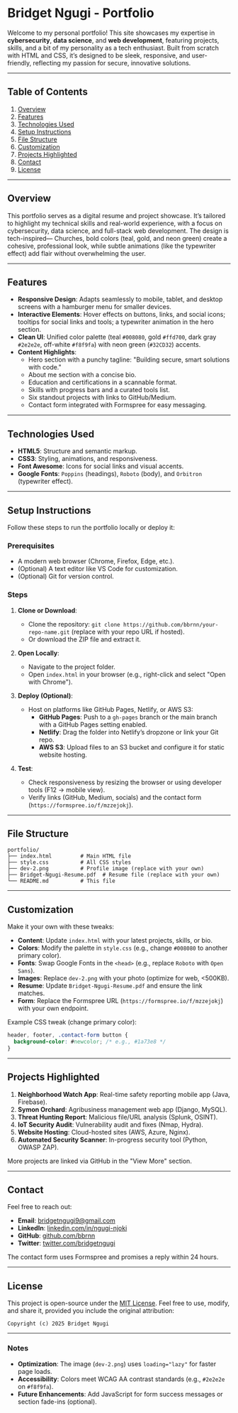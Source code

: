 # Bridget Ngugi - Portfolio

Welcome to my personal portfolio! This site showcases my expertise in **cybersecurity**, **data science**, and **web development**, featuring projects, skills, and a bit of my personality as a tech enthusiast. Built from scratch with HTML and CSS, it’s designed to be sleek, responsive, and user-friendly, reflecting my passion for secure, innovative solutions.

---

## Table of Contents
1. [Overview](#overview)
2. [Features](#features)
3. [Technologies Used](#technologies-used)
4. [Setup Instructions](#setup-instructions)
5. [File Structure](#file-structure)
6. [Customization](#customization)
7. [Projects Highlighted](#projects-highlighted)
8. [Contact](#contact)
9. [License](#license)

---

## Overview
This portfolio serves as a digital resume and project showcase. It’s tailored to highlight my technical skills and real-world experience, with a focus on cybersecurity, data science, and full-stack web development. The design is tech-inspired— Churches, bold colors (teal, gold, and neon green) create a cohesive, professional look, while subtle animations (like the typewriter effect) add flair without overwhelming the user.

---

## Features
- **Responsive Design**: Adapts seamlessly to mobile, tablet, and desktop screens with a hamburger menu for smaller devices.
- **Interactive Elements**: Hover effects on buttons, links, and social icons; tooltips for social links and tools; a typewriter animation in the hero section.
- **Clean UI**: Unified color palette (teal `#008080`, gold `#ffd700`, dark gray `#2e2e2e`, off-white `#f8f9fa`) with neon green (`#32CD32`) accents.
- **Content Highlights**: 
  - Hero section with a punchy tagline: "Building secure, smart solutions with code."
  - About me section with a concise bio.
  - Education and certifications in a scannable format.
  - Skills with progress bars and a curated tools list.
  - Six standout projects with links to GitHub/Medium.
  - Contact form integrated with Formspree for easy messaging.

---

## Technologies Used
- **HTML5**: Structure and semantic markup.
- **CSS3**: Styling, animations, and responsiveness.
- **Font Awesome**: Icons for social links and visual accents.
- **Google Fonts**: `Poppins` (headings), `Roboto` (body), and `Orbitron` (typewriter effect).

---

## Setup Instructions
Follow these steps to run the portfolio locally or deploy it:

### Prerequisites
- A modern web browser (Chrome, Firefox, Edge, etc.).
- (Optional) A text editor like VS Code for customization.
- (Optional) Git for version control.

### Steps
1. **Clone or Download**:
   - Clone the repository: `git clone https://github.com/bbrnn/your-repo-name.git` (replace with your repo URL if hosted).
   - Or download the ZIP file and extract it.

2. **Open Locally**:
   - Navigate to the project folder.
   - Open `index.html` in your browser (e.g., right-click and select "Open with Chrome").

3. **Deploy (Optional)**:
   - Host on platforms like GitHub Pages, Netlify, or AWS S3:
     - **GitHub Pages**: Push to a `gh-pages` branch or the main branch with a GitHub Pages setting enabled.
     - **Netlify**: Drag the folder into Netlify’s dropzone or link your Git repo.
     - **AWS S3**: Upload files to an S3 bucket and configure it for static website hosting.

4. **Test**:
   - Check responsiveness by resizing the browser or using developer tools (F12 → mobile view).
   - Verify links (GitHub, Medium, socials) and the contact form (`https://formspree.io/f/mzzejokj`).

---

## File Structure
```
portfolio/
├── index.html         # Main HTML file
├── style.css          # All CSS styles
├── dev-2.png          # Profile image (replace with your own)
├── Bridget-Ngugi-Resume.pdf  # Resume file (replace with your own)
└── README.md          # This file
```

---

## Customization
Make it your own with these tweaks:
- **Content**: Update `index.html` with your latest projects, skills, or bio.
- **Colors**: Modify the palette in `style.css` (e.g., change `#008080` to another primary color).
- **Fonts**: Swap Google Fonts in the `<head>` (e.g., replace `Roboto` with `Open Sans`).
- **Images**: Replace `dev-2.png` with your photo (optimize for web, <500KB).
- **Resume**: Update `Bridget-Ngugi-Resume.pdf` and ensure the link matches.
- **Form**: Replace the Formspree URL (`https://formspree.io/f/mzzejokj`) with your own endpoint.

Example CSS tweak (change primary color):
```css
header, footer, .contact-form button {
  background-color: #newcolor; /* e.g., #1a73e8 */
}
```

---

## Projects Highlighted
1. **Neighborhood Watch App**: Real-time safety reporting mobile app (Java, Firebase).
2. **Symon Orchard**: Agribusiness management web app (Django, MySQL).
3. **Threat Hunting Report**: Malicious file/URL analysis (Splunk, OSINT).
4. **IoT Security Audit**: Vulnerability audit and fixes (Nmap, Hydra).
5. **Website Hosting**: Cloud-hosted sites (AWS, Azure, Nginx).
6. **Automated Security Scanner**: In-progress security tool (Python, OWASP ZAP).

More projects are linked via GitHub in the "View More" section.

---

## Contact
Feel free to reach out:
- **Email**: bridgetngugi9@gmail.com
- **LinkedIn**: [linkedin.com/in/ngugi-njoki](https://linkedin.com/in/ngugi-njoki)
- **GitHub**: [github.com/bbrnn](https://github.com/bbrnn)
- **Twitter**: [twitter.com/bridgetngugi](https://twitter.com/bridgetngugi)

The contact form uses Formspree and promises a reply within 24 hours.

---

## License
This project is open-source under the [MIT License](https://opensource.org/licenses/MIT). Feel free to use, modify, and share it, provided you include the original attribution:
```
Copyright (c) 2025 Bridget Ngugi
```

---

### Notes
- **Optimization**: The image (`dev-2.png`) uses `loading="lazy"` for faster page loads.
- **Accessibility**: Colors meet WCAG AA contrast standards (e.g., `#2e2e2e` on `#f8f9fa`).
- **Future Enhancements**: Add JavaScript for form success messages or section fade-ins (optional).


